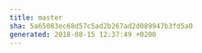```yaml
---
title: master
sha: 5a65083ec68d57c5ad2b267ad2d089947b3fd5a0
generated: 2018-08-15 12:37:49 +0200
---
```

